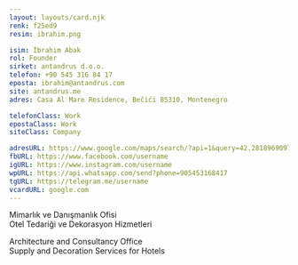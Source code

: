 ```yaml
---
layout: layouts/card.njk
renk: f25ed9
resim: ibrahim.png

isim: İbrahim Abak
rol: Founder
sirket: antandrus d.o.o.
telefon: +90 545 316 84 17
eposta: ibrahim@antandrus.com
site: antandrus.me
adres: Casa Al Mare Residence, Bečići 85310, Montenegro

telefonClass: Work
epostaClass: Work
siteClass: Company

adresURL: https://www.google.com/maps/search/?api=1&query=42.281896909790596,18.87642178684473
fbURL: https://www.facebook.com/username
igURL: https://www.instagram.com/username
wpURL: https://api.whatsapp.com/send?phone=905453168417
tgURL: https://telegram.me/username
vcardURL: google.com
---
```


<p>Mimarlık ve Danışmanlık Ofisi<br />
Otel Tedariği ve Dekorasyon Hizmetleri</p>
<p>Architecture and Consultancy Office<br />
Supply and Decoration Services for Hotels</p>
